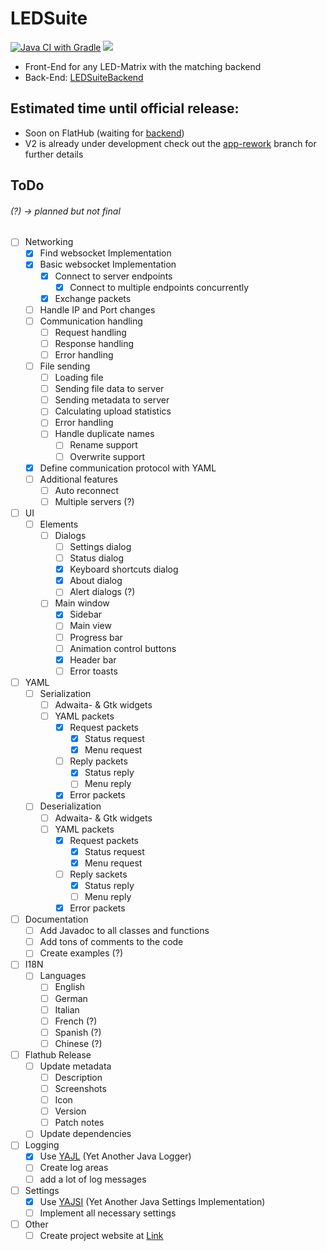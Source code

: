 # LEDSuite
[![Java CI with Gradle](https://github.com/ToxicStoxm/LEDSuite/actions/workflows/gradle.yml/badge.svg)](https://github.com/ToxicStoxm/LEDSuite/actions/workflows/gradle.yml) <img src="https://img.shields.io/liberapay/receives/ToxicStoxm.svg?logo=liberapay">

 - Front-End for any LED-Matrix with the matching backend
 - Back-End: [LEDSuiteBackend](https://gitlab.com/hannescam/LEDSuiteBackend)
## Estimated time until official release:
 - Soon on FlatHub (waiting for <a href="https://gitlab.com/hannescam/LEDSuiteBackend">backend<a>)
 - V2 is already under development check out the [app-rework](https://github.com/ToxicStoxm/LEDSuite/tree/app-rework) branch for further details

## ToDo 
###### (?) -> planned but not final
- [ ] Networking
  - [X] Find websocket Implementation
  - [X] Basic websocket Implementation
    - [X] Connect to server endpoints
      - [X] Connect to multiple endpoints concurrently 
    - [X] Exchange packets
  - [ ] Handle IP and Port changes
  - [ ] Communication handling
    - [ ] Request handling
    - [ ] Response handling
    - [ ] Error handling
  - [ ] File sending
    - [ ] Loading file
    - [ ] Sending file data to server
    - [ ] Sending metadata to server
    - [ ] Calculating upload statistics
    - [ ] Error handling
    - [ ] Handle duplicate names
      - [ ] Rename support
      - [ ] Overwrite support
  - [X] Define communication protocol with YAML
  - [ ] Additional features
    - [ ] Auto reconnect
    - [ ] Multiple servers (?)
- [ ] UI
  - [ ] Elements
    -  [ ] Dialogs
      - [ ] Settings dialog
      - [ ] Status dialog
      - [X] Keyboard shortcuts dialog
      - [X] About dialog
      - [ ] Alert dialogs (?)
    - [ ] Main window
      - [X] Sidebar
      - [ ] Main view
      - [ ] Progress bar
      - [ ] Animation control buttons
      - [X] Header bar
      - [ ] Error toasts
- [ ] YAML
  - [ ] Serialization
    - [ ] Adwaita- & Gtk widgets
    - [ ] YAML packets
      - [X] Request packets
        - [X] Status request
        - [X] Menu request
      - [ ] Reply packets
        - [X] Status reply
        - [ ] Menu reply
      - [X] Error packets
  - [ ] Deserialization
    - [ ] Adwaita- & Gtk widgets
    - [ ] YAML packets
      - [X] Request packets
        - [X] Status request
        - [X] Menu request
      - [ ] Reply sackets
        - [X] Status reply
        - [ ] Menu reply
      - [X] Error packets
- [ ] Documentation
  - [ ] Add Javadoc to all classes and functions
  - [ ] Add tons of comments to the code
  - [ ] Create examples (?)
- [ ] I18N
  - [ ] Languages
    - [ ] English
    - [ ] German
    - [ ] Italian
    - [ ] French (?)
    - [ ] Spanish (?)
    - [ ] Chinese (?)
- [ ] Flathub Release
  - [ ] Update metadata
    - [ ] Description
    - [ ] Screenshots
    - [ ] Icon
    - [ ] Version
    - [ ] Patch notes
  - [ ] Update dependencies
- [ ] Logging
  - [X] Use [YAJL](https://github.com/ToxicStoxm/YAJL) (Yet Another Java Logger)
  - [ ] Create log areas
  - [ ] add a lot of log messages
- [ ] Settings
  - [X] Use [YAJSI](https://github.com/ToxicStoxm/YAJSI) (Yet Another Java Settings Implementation) 
  - [ ] Implement all necessary settings
- [ ] Other
  - [ ] Create project website at [Link](https://toxicstoxm.com/LEDSuite) 